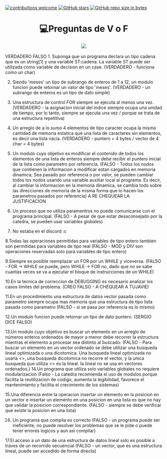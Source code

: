 [![contributions welcome](https://img.shields.io/badge/contributions-welcome-brightgreen.svg?style=flat)](https://github.com/FabianMartinez1234567/CADP)
[![GitHub stars](https://img.shields.io/github/stars/FabianMartinez1234567/CADP)](https://github.com/FabianMartinez1234567/CADP/stargazers/)
[![GitHub repo size in bytes](https://img.shields.io/github/repo-size/FabianMartinez1234567/CADP)](https://github.com/FabianMartinez1234567/CADP)
<h1 align="center"> 💻Preguntas de V o F </h1>
<div align="center">
<img src="https://media.giphy.com/media/l4JA1COQqiZB6/giphy.gif"/>
 </div>
<br>
VERDADERO FALSO
1. Suponga que un programa declara un tipo cadena que es un string[1] y una variable ST:cadena. La variable ST puede ser utilizada como variable de decision en un case. (VERDADERO - funciona como un char)

2. Siendo 'meses' un tipo de subrango de enteros de 1 a 12, un modulo funcion puede retornar un valor de tipo 'meses'. (VERDADERO - un subrango de enteros es un tipo de dato simple)

3. Una estructura de control FOR siempre se ejecuta al menos una vez. (VERDADERO - la asignacion inicial del indice siempre ocupa una unidad de tiempo, por lo tanto, siempre se ejecuta una vez / porque se trata de una estructura repetitiva)

4. Un arreglo de a lo sumo 4 elementos de tipo caracter ocupa la misma cantidad de memoria estatica que una lista de caracteres sin elementos, es decir una lista vacía. (VERDADERO - puntero = 4 bytes / vector de 4 char = 4 bytes)

5. Un modulo cuyo objetivo es modificar el contenido de todos los elementos de una lista de enteros siempre debe recibir el puntero inicial de la lista como parametro por referencia. (FALSO - Todos los nodos que contienen la informacion a modificar estan cargados en memoria dinamica; Sea pasado por referencia o por valor, se pueden cambiar todos los nodos usando una variable auxiliar local al programa. Es decir, al cambiar la informacion en la memoria dinamica, se cambia todo sobre las direcciones de memoria de la misma forma que lo hacen los parametros pasados por referencia) A RE CHEQUEAR LA JUSTIFICACION

6. Un proceso que no utiliza paramentros no puede comunicarse con el programa principal. (FALSO - A pesar de que estar desaconsejado por la catedra, se pueden usar variables globales)

7. No estaba en el discord :c

8.Todas las operaciones permitidas para variables de tipo entero tambien son permitidas para variables de tipo real (FALSO - MOD y DIV son operaciones reservadas solo para variables de tipo entero)

9.Siempre es posible reemplazar un FOR por un WHILE y viceversa. (FALSO  - FOR -> WHILE se puede, pero WHILE -> FOR no, dado que no se sabe cuantas veces se va a ejecutar el bloque de instrucciones de un WHILE)

10.En la tecnica de correccion de DEBUGGING es necesario analizar los casos limites del problema. (CREO FALSO - A CHEQUEAR A TUJAVIE)

11.En un procedimiento una estructura de datos vector pasada como parametro siempre ocupa mas memoria que una estructura de tipo lista pasada como parametro (FALSO - si se pasa por referencia es lo mismo)

12.Un modulo funcion puede retornar un tipo de dato puntero. (SERGIO DICE FALSO)

13.Un modulo cuyo objetivo es buscar un elemento en un arreglo de números enteros ordenados de mayor a menor debe recorrer la estructura mientras el elemento a procesar sea distinto al buscado. (FALSO - Para buscar un elemento en un vector ordenado se debe utilizar una busqueda lineal optimizada o una dicotomica. Una busqueda lineal optimizada no usaria <>, una busqueda dicotomica no recorre el vector, y la unica busqueda que utiliza <> es la lineal. la lineal no se usa en vectores ordenados.)
14.Un programa que utiliza solo variables globales no requiere modularizacion (Falso - La catedra recomienda el uso de modulos porque facilita la reutilizacion de codigo, aumenta la legibilidad, favorece el mantenimiento y facilita el crecimiento de los sistemas)

15.Una diferencia entre la operacion insertar un elemento en la posicion en un vector e insertar un elemento en una posicion en una lista es que no hay que validar la posicion correspondiente. (FALSO - siempre se debe verificar que existe la posicion en una lista)

16. Un programa que compila es correcto (FALSO - un programa puede ser ineficiente, no puede resolver los problemas que se le pide o puede tener errores logicos y aun asi compilar)

17.El acceso a un dato de una estructura de datos lineal solo es posible a traves de un recorrido secuencial (FALSO - un vector, que es una estructura lineal, puede ser accedido de forma directa)
